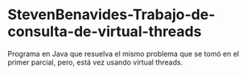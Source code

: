 # StevenBenavides-Trabajo-de-consulta-de-virtual-threads

Programa en Java que resuelva el mismo problema que se tomó en el primer parcial, pero, está vez usando virtual threads.

``` Java 

```
